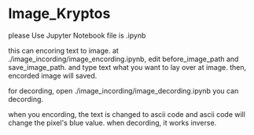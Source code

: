 # Image_Kryptos
please Use Jupyter Notebook
file is .ipynb

this can encoring text to image.
at ./image_incording/image_encording.ipynb, 
edit before_image_path and save_image_path.
and type text what you want to lay over at image.
then, encorded image will saved.

for decording, open
./image_incording/image_decording.ipynb
 you can decording.
 
 when you encording, the text is changed to ascii code and ascii code will change the pixel's blue value.
 when decording, it works inverse.

